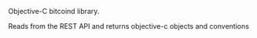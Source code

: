 Objective-C bitcoind library.

Reads from the REST API and returns objective-c objects and conventions
